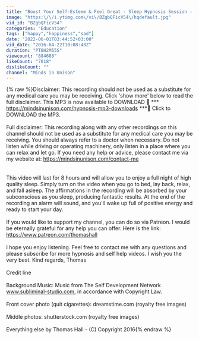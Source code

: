 ```yaml
---
title: "Boost Your Self-Esteem & Feel Great - Sleep Hypnosis Session - By Minds in Unison"
image: "https:\/\/i.ytimg.com\/vi\/BZgbQFicV54\/hqdefault.jpg"
vid_id: "BZgbQFicV54"
categories: "Education"
tags: ["happy","happiness","sad"]
date: "2022-06-01T03:44:52+03:00"
vid_date: "2016-04-22T10:08:48Z"
duration: "PT8H2M55S"
viewcount: "884688"
likeCount: "7018"
dislikeCount: ""
channel: "Minds in Unison"
---
```

{% raw %}Disclaimer: This recording should not be used as a substitute for any medical care you may be receiving. Click 'show more' below to read the full disclaimer. This MP3 is now available to DOWNLOAD 🎵 *** <a rel="nofollow" target="blank" href="https://mindsinunison.com/hypnosis-mp3-downloads">https://mindsinunison.com/hypnosis-mp3-downloads</a> ***🎵 Click to DOWNLOAD the MP3.<br /><br />Full disclaimer: This recording along with any other recordings on this channel should not be used as a substitute for any medical care you may be receiving. You should always refer to a doctor when necessary. Do not listen while driving or operating machinery, only listen in a place where you can relax and let go. If you need any help or advice, please contact me via my website at: <a rel="nofollow" target="blank" href="https://mindsinunison.com/contact-me">https://mindsinunison.com/contact-me</a><br /><br /><br />This video will last for 8 hours and will allow you to enjoy a full night of high quality sleep. Simply turn on the video when you go to bed, lay back, relax, and fall asleep. The affirmations in the recording will be absorbed by your subconscious as you sleep, producing fantastic results. At the end of the recording an alarm will sound, and you'll wake up full of positive energy and ready to start your day.<br /><br />If you would like to support my channel, you can do so via Patreon. I would be eternally grateful for any help you can offer.  Here is the link: <a rel="nofollow" target="blank" href="https://www.patreon.com/thomashall">https://www.patreon.com/thomashall</a><br /><br />I hope you enjoy listening. Feel free to contact me with any questions and please subscribe for more hypnosis and self help videos. I wish you the very best. Kind regards, Thomas<br /><br />Credit line <br /><br />Background Music: Music from The Self Development Network www.subliminal-studio.com, in accordance with Copyright Law.<br /><br />Front cover photo (quit cigarettes): dreamstime.com (royalty free images)<br /><br />Middle photos: shutterstock.com (royalty free images)<br /><br />Everything else by Thomas Hall - (C) Copyright 2016{% endraw %}

